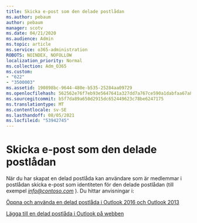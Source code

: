 ```yaml
---
title: Skicka e-post som den delade postlådan
ms.author: pebaum
author: pebaum
manager: scotv
ms.date: 04/21/2020
ms.audience: Admin
ms.topic: article
ms.service: o365-administration
ROBOTS: NOINDEX, NOFOLLOW
localization_priority: Normal
ms.collection: Adm_O365
ms.custom:
- "622"
- "3500003"
ms.assetid: 190898bc-9644-480e-b535-25284aa09729
ms.openlocfilehash: 562562e76f7eb93e5647641a327dd7a767ce590a1dabfaa67a89b3f4f53f35c4
ms.sourcegitcommit: b5f7da89a650d2915dc652449623c78be6247175
ms.translationtype: MT
ms.contentlocale: sv-SE
ms.lasthandoff: 08/05/2021
ms.locfileid: "53942745"
---
```

# <a name="sending-email-as-the-shared-mailbox"></a>Skicka e-post som den delade postlådan

När du har skapat en delad postlåda kan användare som är medlemmar i postlådan skicka e-post som identiteten för den delade postlådan (till exempel  *info@contoso.com*  ). Du hittar anvisningar i:
  
[Öppna och använda en delad postlåda i Outlook 2016 och Outlook 2013](https://support.office.com/article/open-and-use-a-shared-mailbox-in-outlook-2016-and-outlook-2013-d94a8e9e-21f1-4240-808b-de9c9c088afd)
  
[Lägga till en delad postlåda i Outlook på webben](https://support.office.com/article/add-a-shared-mailbox-to-outlook-on-the-web-98b5a90d-4e38-415d-a030-f09a4cd28207)
  